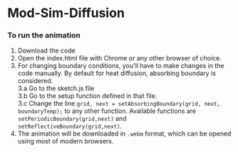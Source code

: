 # Mod-Sim-Diffusion

### To run the animation

1. Download the code
2. Open the index.html file with Chrome or any other browser of choice.
3. For changing boundary conditions, you'll have to make changes in the code manually. By default for heat diffusion, absorbing boundary is considered. <br>
    3.a Go to the sketch.js file<br>
    3.b Go to the setup function defined in that file.<br>
    3.c Change the line ```grid, next = setAbsorbingBoundary(grid, next, boundaryTemp);``` to any other function. Available functions are ```setPeriodicBoundary(grid,next)``` and ```setReflectiveBoundary(grid,next)```. <br>
4. The animation will be downloaded in ```.webm``` format, which can be opened using most of modern browsers.
